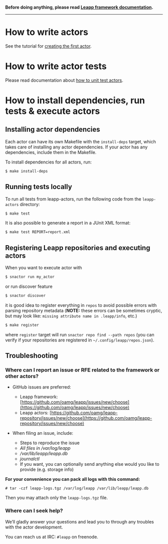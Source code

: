 **Before doing anything, please read
[Leapp framework documentation](https://leapp.readthedocs.io/).**

---

# How to write actors

See the tutorial for [creating the first actor](https://leapp.readthedocs.io/en/latest/first-actor.html).

# How to write actor tests

Please read documentation about [how to unit test actors](https://leapp.readthedocs.io/en/latest/unit-testing.html).

# How to install dependencies, run tests & execute actors

## Installing actor dependencies

Each actor can have its own Makefile with the `install-deps` target, which takes
care of installing any actor dependencies.
If your actor has any dependencies, include them in the Makefile.

To install dependencies for all actors, run:

``` bash
$ make install-deps
```

## Running tests locally

To run all tests from leapp-actors, run the following code from
the `leapp-actors` directory:

``` bash
$ make test
```

It is also possible to generate a report in a JUnit XML format:

``` bash
$ make test REPORT=report.xml
```

## Registering Leapp repositories and executing actors

When you want to execute actor with

``` bash
$ snactor run my_actor
```

or run discover feature

``` bash
$ snactor discover
```

it is good idea to register everything in `repos` to avoid possible errors
with parsing repository metadata (**NOTE:** these errors can be sometimes
cryptic, but may look like: `missing attribute name in .leapp/info`, etc.)

```bash
$ make register
```

where `register` target will run `snactor repo find --path repos`
(you can verify if your repositories are registered in
`~/.config/leapp/repos.json`).

## Troubleshooting

### Where can I report an issue or RFE related to the framework or other actors?

- GitHub issues are preferred:
  - Leapp framework: [https://github.com/oamg/leapp/issues/new/choose](https://github.com/oamg/leapp/issues/new/choose)
  - Leapp actors: [https://github.com/oamg/leapp-repository/issues/new/choose](https://github.com/oamg/leapp-repository/issues/new/choose)

- When filing an issue, include:
  - Steps to reproduce the issue
  - *All files in /var/log/leapp*
  - */var/lib/leapp/leapp.db*
  - *journalctl*
  - If you want, you can optionally send anything else would you like to provide (e.g. storage info)

**For your convenience you can pack all logs with this command:**

`# tar -czf leapp-logs.tgz /var/log/leapp /var/lib/leapp/leapp.db`

Then you may attach only the `leapp-logs.tgz` file.

### Where can I seek help?
We’ll gladly answer your questions and lead you to through any troubles with the
actor development.

You can reach us at IRC: `#leapp` on freenode.
